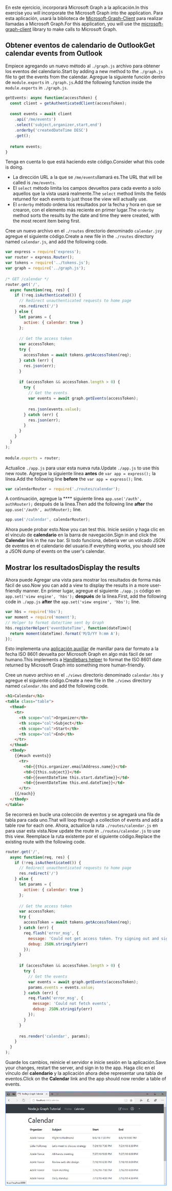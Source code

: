 <!-- markdownlint-disable MD002 MD041 -->

<span data-ttu-id="c2801-101">En este ejercicio, incorporará Microsoft Graph a la aplicación.</span><span class="sxs-lookup"><span data-stu-id="c2801-101">In this exercise you will incorporate the Microsoft Graph into the application.</span></span> <span data-ttu-id="c2801-102">Para esta aplicación, usará la biblioteca de [Microsoft-Graph-Client](https://github.com/microsoftgraph/msgraph-sdk-javascript) para realizar llamadas a Microsoft Graph.</span><span class="sxs-lookup"><span data-stu-id="c2801-102">For this application, you will use the [microsoft-graph-client](https://github.com/microsoftgraph/msgraph-sdk-javascript) library to make calls to Microsoft Graph.</span></span>

## <a name="get-calendar-events-from-outlook"></a><span data-ttu-id="c2801-103">Obtener eventos de calendario de Outlook</span><span class="sxs-lookup"><span data-stu-id="c2801-103">Get calendar events from Outlook</span></span>

<span data-ttu-id="c2801-104">Empiece agregando un nuevo método al `./graph.js` archivo para obtener los eventos del calendario.</span><span class="sxs-lookup"><span data-stu-id="c2801-104">Start by adding a new method to the `./graph.js` file to get the events from the calendar.</span></span> <span data-ttu-id="c2801-105">Agregue la siguiente función dentro de `module.exports` in `./graph.js`.</span><span class="sxs-lookup"><span data-stu-id="c2801-105">Add the following function inside the `module.exports` in `./graph.js`.</span></span>

```js
getEvents: async function(accessToken) {
  const client = getAuthenticatedClient(accessToken);

  const events = await client
    .api('/me/events')
    .select('subject,organizer,start,end')
    .orderby('createdDateTime DESC')
    .get();

  return events;
}
```

<span data-ttu-id="c2801-106">Tenga en cuenta lo que está haciendo este código.</span><span class="sxs-lookup"><span data-stu-id="c2801-106">Consider what this code is doing.</span></span>

- <span data-ttu-id="c2801-107">La dirección URL a la que se `/me/events`llamará es.</span><span class="sxs-lookup"><span data-stu-id="c2801-107">The URL that will be called is `/me/events`.</span></span>
- <span data-ttu-id="c2801-108">El `select` método limita los campos devueltos para cada evento a solo aquellos que la vista usará realmente.</span><span class="sxs-lookup"><span data-stu-id="c2801-108">The `select` method limits the fields returned for each events to just those the view will actually use.</span></span>
- <span data-ttu-id="c2801-109">El `orderby` método ordena los resultados por la fecha y hora en que se crearon, con el elemento más reciente en primer lugar.</span><span class="sxs-lookup"><span data-stu-id="c2801-109">The `orderby` method sorts the results by the date and time they were created, with the most recent item being first.</span></span>

<span data-ttu-id="c2801-110">Cree un nuevo archivo en el `./routes` directorio denominado `calendar.js`y agregue el siguiente código.</span><span class="sxs-lookup"><span data-stu-id="c2801-110">Create a new file in the `./routes` directory named `calendar.js`, and add the following code.</span></span>

```js
var express = require('express');
var router = express.Router();
var tokens = require('../tokens.js');
var graph = require('../graph.js');

/* GET /calendar */
router.get('/',
  async function(req, res) {
    if (!req.isAuthenticated()) {
      // Redirect unauthenticated requests to home page
      res.redirect('/')
    } else {
      let params = {
        active: { calendar: true }
      };

      // Get the access token
      var accessToken;
      try {
        accessToken = await tokens.getAccessToken(req);
      } catch (err) {
        res.json(err);
      }

      if (accessToken && accessToken.length > 0) {
        try {
          // Get the events
          var events = await graph.getEvents(accessToken);

          res.json(events.value);
        } catch (err) {
          res.json(err);
        }
      }
    }
  }
);

module.exports = router;
```

<span data-ttu-id="c2801-111">Actualice `./app.js` para usar esta nueva ruta.</span><span class="sxs-lookup"><span data-stu-id="c2801-111">Update `./app.js` to use this new route.</span></span> <span data-ttu-id="c2801-112">Agregue la siguiente línea **antes** de `var app = express();` la línea.</span><span class="sxs-lookup"><span data-stu-id="c2801-112">Add the following line **before** the `var app = express();` line.</span></span>

```js
var calendarRouter = require('./routes/calendar');
```

<span data-ttu-id="c2801-113">A continuación, agregue la \*\*\*\* siguiente línea `app.use('/auth', authRouter);` después de la línea.</span><span class="sxs-lookup"><span data-stu-id="c2801-113">Then add the following line **after** the `app.use('/auth', authRouter);` line.</span></span>

```js
app.use('/calendar', calendarRouter);
```

<span data-ttu-id="c2801-114">Ahora puede probar esto.</span><span class="sxs-lookup"><span data-stu-id="c2801-114">Now you can test this.</span></span> <span data-ttu-id="c2801-115">Inicie sesión y haga clic en el vínculo de **calendario** en la barra de navegación.</span><span class="sxs-lookup"><span data-stu-id="c2801-115">Sign in and click the **Calendar** link in the nav bar.</span></span> <span data-ttu-id="c2801-116">Si todo funciona, debería ver un volcado JSON de eventos en el calendario del usuario.</span><span class="sxs-lookup"><span data-stu-id="c2801-116">If everything works, you should see a JSON dump of events on the user's calendar.</span></span>

## <a name="display-the-results"></a><span data-ttu-id="c2801-117">Mostrar los resultados</span><span class="sxs-lookup"><span data-stu-id="c2801-117">Display the results</span></span>

<span data-ttu-id="c2801-118">Ahora puede Agregar una vista para mostrar los resultados de forma más fácil de uso.</span><span class="sxs-lookup"><span data-stu-id="c2801-118">Now you can add a view to display the results in a more user-friendly manner.</span></span> <span data-ttu-id="c2801-119">En primer lugar, agregue el siguiente `./app.js` código en `app.set('view engine', 'hbs');` **después** de la línea.</span><span class="sxs-lookup"><span data-stu-id="c2801-119">First, add the following code in `./app.js` **after** the `app.set('view engine', 'hbs');` line.</span></span>

```js
var hbs = require('hbs');
var moment = require('moment');
// Helper to format date/time sent by Graph
hbs.registerHelper('eventDateTime', function(dateTime){
  return moment(dateTime).format('M/D/YY h:mm A');
});
```

<span data-ttu-id="c2801-120">Esto implementa una [aplicación auxiliar](http://handlebarsjs.com/#helpers) de manillar para dar formato a la fecha ISO 8601 devuelta por Microsoft Graph en algo más fácil de ser humano.</span><span class="sxs-lookup"><span data-stu-id="c2801-120">This implements a [Handlebars helper](http://handlebarsjs.com/#helpers) to format the ISO 8601 date returned by Microsoft Graph into something more human-friendly.</span></span>

<span data-ttu-id="c2801-121">Cree un nuevo archivo en el `./views` directorio denominado `calendar.hbs` y agregue el siguiente código.</span><span class="sxs-lookup"><span data-stu-id="c2801-121">Create a new file in the `./views` directory named `calendar.hbs` and add the following code.</span></span>

```html
<h1>Calendar</h1>
<table class="table">
  <thead>
    <tr>
      <th scope="col">Organizer</th>
      <th scope="col">Subject</th>
      <th scope="col">Start</th>
      <th scope="col">End</th>
    </tr>
  </thead>
  <tbody>
    {{#each events}}
      <tr>
        <td>{{this.organizer.emailAddress.name}}</td>
        <td>{{this.subject}}</td>
        <td>{{eventDateTime this.start.dateTime}}</td>
        <td>{{eventDateTime this.end.dateTime}}</td>
      </tr>
    {{/each}}
  </tbody>
</table>
```

<span data-ttu-id="c2801-122">Se recorrerá en bucle una colección de eventos y se agregará una fila de tabla para cada uno.</span><span class="sxs-lookup"><span data-stu-id="c2801-122">That will loop through a collection of events and add a table row for each one.</span></span> <span data-ttu-id="c2801-123">Ahora, actualice la ruta `./routes/calendar.js` en para usar esta vista.</span><span class="sxs-lookup"><span data-stu-id="c2801-123">Now update the route in `./routes/calendar.js` to use this view.</span></span> <span data-ttu-id="c2801-124">Reemplace la ruta existente por el siguiente código.</span><span class="sxs-lookup"><span data-stu-id="c2801-124">Replace the existing route with the following code.</span></span>

```js
router.get('/',
  async function(req, res) {
    if (!req.isAuthenticated()) {
      // Redirect unauthenticated requests to home page
      res.redirect('/')
    } else {
      let params = {
        active: { calendar: true }
      };

      // Get the access token
      var accessToken;
      try {
        accessToken = await tokens.getAccessToken(req);
      } catch (err) {
        req.flash('error_msg', {
          message: 'Could not get access token. Try signing out and signing in again.',
          debug: JSON.stringify(err)
        });
      }

      if (accessToken && accessToken.length > 0) {
        try {
          // Get the events
          var events = await graph.getEvents(accessToken);
          params.events = events.value;
        } catch (err) {
          req.flash('error_msg', {
            message: 'Could not fetch events',
            debug: JSON.stringify(err)
          });
        }
      }

      res.render('calendar', params);
    }
  }
);
```

<span data-ttu-id="c2801-125">Guarde los cambios, reinicie el servidor e inicie sesión en la aplicación.</span><span class="sxs-lookup"><span data-stu-id="c2801-125">Save your changes, restart the server, and sign in to the app.</span></span> <span data-ttu-id="c2801-126">Haga clic en el vínculo del **calendario** y la aplicación ahora debe representar una tabla de eventos.</span><span class="sxs-lookup"><span data-stu-id="c2801-126">Click on the **Calendar** link and the app should now render a table of events.</span></span>

![Captura de pantalla de la tabla de eventos](./images/add-msgraph-01.png)